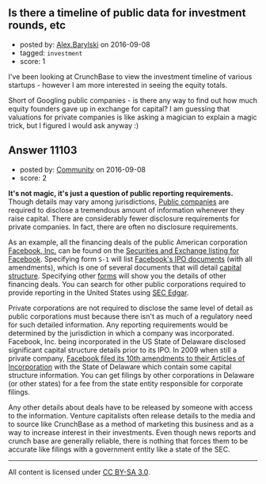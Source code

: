 ## Is there a timeline of public data for investment rounds, etc

- posted by: [Alex.Barylski](https://stackexchange.com/users/482594/alex-barylski) on 2016-09-08
- tagged: `investment`
- score: 1

I've been looking at CrunchBase to view the investment timeline of various startups - however I am more interested in seeing the equity totals.

Short of Googling public companies - is there any way to find out how much equity founders gave up in exchange for capital? I am guessing that valuations for private companies is like asking a magician to explain a magic trick, but I figured I would ask anyway :)


## Answer 11103

- posted by: [Community](https://stackexchange.com/users/-1/community) on 2016-09-08
- score: 2

**It's not magic, it's just a question of public reporting requirements.** Though details may vary among jurisdictions, [Public companies](https://en.wikipedia.org/wiki/Public_company) are required to disclose a tremendous amount of information whenever they raise capital. There are considerably fewer disclosure requirements for private companies. In fact, there are often no disclosure requirements.

As an example, all the financing deals of the public American corporation [Facebook, Inc.](https://investor.fb.com) can be found on the [Securities and Exchange listing for Facebook](https://www.sec.gov/cgi-bin/browse-edgar?CIK=0001326801). Specifying form `S-1` will list [Facebook's IPO documents](https://www.sec.gov/cgi-bin/browse-edgar?CIK=0001326801&type=s-1) (with all amendments), which is one of several documents that will detail [capital structure](http://www.investopedia.com/terms/c/capitalstructure.asp). Specifying other [forms](https://www.sec.gov/forms) will show you the details of other financing deals. You can search for other public corporations required to provide reporting in the United States using [SEC Edgar](https://www.sec.gov/edgar/searchedgar/webusers.htm).

Private corporations are not required to disclose the same level of detail as public corporations must because there isn't as much of a regulatory need for such detailed information. Any reporting requirements would be determined by the jurisdiction in which a company was incorporated. Facebook, Inc. being incorporated in the US State of Delaware disclosed significant capital structure details prior to its IPO. In 2009 when still a private company, [Facebook filed its 10th amendments to their Articles of Incorporation](https://storage.googleapis.com/storage-gc/FB_ArticlesOfIncorp_10thAmendment.pdf) with the State of Delaware which contain some capital structure information. You can get filings by other corporations in Delaware (or other states) for a fee from the state entity responsible for corporate filings.

Any other details about deals have to be released by someone with access to the information. Venture capitalists often release details to the media and to source like CrunchBase as a method of marketing this business and as a way to increase interest in their investments. Even though news reports and crunch base are generally reliable, there is nothing that forces them to be accurate like filings with a government entity like a state of the SEC.



---

All content is licensed under [CC BY-SA 3.0](https://creativecommons.org/licenses/by-sa/3.0/).

